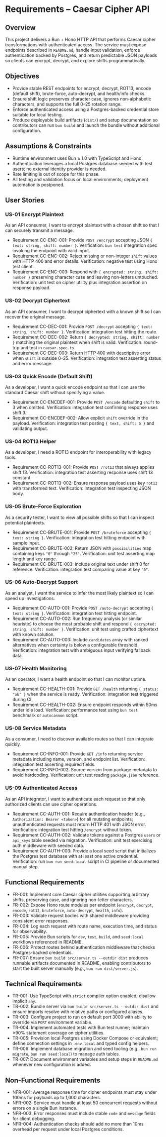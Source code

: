# Requirements – Caesar Cipher API

## Overview
This project delivers a Bun + Hono HTTP API that performs Caesar cipher transformations with authenticated access. The service must expose endpoints described in `README.md`, handle input validation, enforce authentication backed by Postgres, and return predictable JSON payloads so clients can encrypt, decrypt, and explore shifts programmatically.

## Objectives
- Provide stable REST endpoints for encrypt, decrypt, ROT13, encode (default shift), brute-force, auto-decrypt, and health/info checks.
- Ensure shift logic preserves character case, ignores non-alphabetic characters, and supports the full 0–25 rotation range.
- Enforce authenticated access using a Postgres-backed credential store suitable for local testing.
- Produce deployable build artifacts (`dist/`) and setup documentation so contributors can run `bun build` and launch the bundle without additional configuration.

## Assumptions & Constraints
- Runtime environment uses Bun ≥ 1.0 with TypeScript and Hono.
- Authentication leverages a local Postgres database seeded with test users; no external identity provider is needed.
- Rate limiting is out of scope for this phase.
- All testing and validation focus on local environments; deployment automation is postponed.

## User Stories
### US-01 Encrypt Plaintext
As an API consumer, I want to encrypt plaintext with a chosen shift so that I can securely transmit a message.
- Requirement CC-ENC-001: Provide `POST /encrypt` accepting JSON `{ text: string, shift: number }`. Verification: `bun test` integration spec invoking the endpoint with valid input.
- Requirement CC-ENC-002: Reject missing or non-integer `shift` values with HTTP 400 and error details. Verification: negative test using Hono test client.
- Requirement CC-ENC-003: Respond with `{ encrypted: string, shift: number }` preserving character case and leaving non-letters untouched. Verification: unit test on cipher utility plus integration assertion on response payload.

### US-02 Decrypt Ciphertext
As an API consumer, I want to decrypt ciphertext with a known shift so I can recover the original message.
- Requirement CC-DEC-001: Provide `POST /decrypt` accepting `{ text: string, shift: number }`. Verification: integration test hitting the route.
- Requirement CC-DEC-002: Return `{ decrypted: string, shift: number }` matching the original plaintext when shift is valid. Verification: round-trip unit test in `caesar.spec.ts`.
- Requirement CC-DEC-003: Return HTTP 400 with descriptive error when `shift` is outside 0–25. Verification: integration test asserting status and error message.

### US-03 Quick Encode (Default Shift)
As a developer, I want a quick encode endpoint so that I can use the standard Caesar shift without specifying a value.
- Requirement CC-ENCDEF-001: Provide `POST /encode` defaulting `shift` to 3 when omitted. Verification: integration test confirming response uses shift 3.
- Requirement CC-ENCDEF-002: Allow explicit `shift` override in the payload. Verification: integration test posting `{ text, shift: 5 }` and validating output.

### US-04 ROT13 Helper
As a developer, I need a ROT13 endpoint for interoperability with legacy tools.
- Requirement CC-ROT13-001: Provide `POST /rot13` that always applies shift 13. Verification: integration test asserting response uses shift 13 constant.
- Requirement CC-ROT13-002: Ensure response payload uses key `rot13` with transformed text. Verification: integration test inspecting JSON body.

### US-05 Brute-Force Exploration
As a security tester, I want to view all possible shifts so that I can inspect potential plaintexts.
- Requirement CC-BRUTE-001: Provide `POST /bruteforce` accepting `{ text: string }`. Verification: integration test hitting endpoint with sample input.
- Requirement CC-BRUTE-002: Return JSON with `possibilities` map containing keys `"0"` through `"25"`. Verification: unit test asserting map length and key range.
- Requirement CC-BRUTE-003: Include original text under shift 0 for reference. Verification: integration test comparing value at key `"0"`.

### US-06 Auto-Decrypt Support
As an analyst, I want the service to infer the most likely plaintext so I can speed up investigations.
- Requirement CC-AUTO-001: Provide `POST /auto-decrypt` accepting `{ text: string }`. Verification: integration test hitting endpoint.
- Requirement CC-AUTO-002: Run frequency analysis (or similar heuristic) to choose the most probable shift and respond `{ decrypted: string, shift: number }`. Verification: unit test using crafted ciphertext with known solution.
- Requirement CC-AUTO-003: Include `candidates` array with ranked alternatives when certainty is below a configurable threshold. Verification: integration test with ambiguous input verifying fallback data.

### US-07 Health Monitoring
As an operator, I want a health endpoint so that I can monitor uptime.
- Requirement CC-HEALTH-001: Provide `GET /health` returning `{ status: "ok" }` when the service is ready. Verification: integration test triggered during CI.
- Requirement CC-HEALTH-002: Ensure endpoint responds within 50ms under idle load. Verification: performance test using `bun test` benchmark or `autocannon` script.

### US-08 Service Metadata
As a consumer, I need to discover available routes so that I can integrate quickly.
- Requirement CC-INFO-001: Provide `GET /info` returning service metadata including name, version, and endpoint list. Verification: integration test asserting required fields.
- Requirement CC-INFO-002: Source version from package metadata to avoid hardcoding. Verification: unit test reading `package.json` reference.

### US-09 Authenticated Access
As an API integrator, I want to authenticate each request so that only authorized clients can use cipher operations.
- Requirement CC-AUTH-001: Require authentication header (e.g., `Authorization: Bearer <token>`) for all mutating endpoints; unauthenticated requests must return HTTP 401 with JSON error. Verification: integration test hitting `/encrypt` without token.
- Requirement CC-AUTH-002: Validate tokens against a Postgres `users` or `api_keys` table seeded via migration. Verification: unit test exercising auth middleware with seeded data.
- Requirement CC-AUTH-003: Provide a local seed script that initializes the Postgres test database with at least one active credential. Verification: run `bun run seed:local` script in CI pipeline or documented manual step.

## Functional Requirements
- FR-001: Implement core Caesar cipher utilities supporting arbitrary shifts, preserving case, and ignoring non-letter characters.
- FR-002: Expose Hono route modules per endpoint (`encrypt`, `decrypt`, `encode`, `rot13`, `bruteforce`, `auto-decrypt`, `health`, `info`).
- FR-003: Validate request bodies with shared middleware providing consistent error responses.
- FR-004: Log each request with route name, execution time, and status for observability.
- FR-005: Provide Bun scripts for `dev`, `test`, `build`, and `seed:local` workflows referenced in README.
- FR-006: Protect routes behind authentication middleware that checks Postgres-backed credentials.
- FR-007: Ensure `bun build src/server.ts --outdir dist` produces runnable artifacts documented in README, enabling contributors to start the built server manually (e.g., `bun run dist/server.js`).

## Technical Requirements
- TR-001: Use TypeScript with `strict` compiler option enabled; disallow implicit `any`.
- TR-002: Bundle server via `bun build src/server.ts --outdir dist` and ensure imports resolve with relative paths or configured aliases.
- TR-003: Configure project to run on default port 3000 with ability to override via `PORT` environment variable.
- TR-004: Implement automated tests with Bun test runner; maintain ≥90% statement coverage on cipher utilities.
- TR-005: Provision local Postgres using Docker Compose or equivalent; define connection settings in `.env.local` and typed config helpers.
- TR-006: Implement database migration and seed tooling (e.g., `bun run migrate`, `bun run seed:local`) to manage auth tables.
- TR-007: Document environment variables and setup steps in `README.md` whenever new configuration is added.

## Non-Functional Requirements
- NFR-001: Average response time for cipher endpoints must stay under 100ms for payloads up to 1,000 characters.
- NFR-002: Service must handle at least 50 concurrent requests without errors on a single Bun instance.
- NFR-003: Error responses must include stable `code` and `message` fields for client debugging.
- NFR-004: Authentication checks should add no more than 10ms overhead per request under local Postgres conditions.
